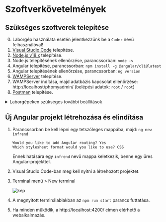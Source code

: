 # Szoftverkövetelmények

## Szükséges szoftverek telepítése
0. Laborgép használata esetén jelentkezzünk be a `Coder` nevű felhasználóval!
1. [Visual Studio Code](https://code.visualstudio.com/) telepítése.
2. [Node.js v18.x](https://nodejs.org/dist/latest-v18.x/node-v18.14.2-x64.msi) telepítése.
3. Node.js telepítésének ellenőrzése, parancssorban: `node -v`
4. Angular telepítése, parancssorban: `npm install -g @angular/cli@latest`
5. Angular telepítésének ellenőrzése, parancssorban: `ng version`
6. [WAMPServer](https://sourceforge.net/projects/wampserver/files/WampServer%203/WampServer%203.0.0/wampserver3.3.0_x64.exe/download) telepítése.
7. WAMPServer indítása, majd adatbázis kapcsolat ellenőrzése: http://localhost/phpmyadmin/ (belépési adatok: `root` / `root`)
8. [Postman](https://dl.pstmn.io/download/latest/win64) telepítése.

<details>
<summary>Laborgépeken szükséges további beállítások</summary>

Amennyiben a parancssorban a `node -v` és `ng --version` parancsokra hibaüzenetet kapunk, végezzük el a következő beállításokat. Ezek hatására a VSCode-ba integrált terminálban elérhetőek lesznek a szükséges parancsok.

1. A VSCode megnyitása után nyomjuk le a `Ctrl+Shift+P` billentyűkombinációt, az ablak tetején megjelenik az ún. „Command Palette”.
2. Gépeljük be az `open settings` keresőszót, majd válasszuk a „Preferences: Open Settings (JSON)” lehetőséget.
3. Az így megnyitott JSON dokumentum egy tetszőleges pontjára másoljuk be az alábbiakat, majd mentsük el a fájlt:
    ```json
    "terminal.integrated.shell.windows": "C:\\WINDOWS\\System32\\cmd.exe",
    "terminal.integrated.env.windows": {
        "PATH": "${env:APPDATA}\\npm;C:\\Program Files\\nodejs;${env:PATH}"
    },
    ```
4. Az ablak tetején látható „Terminal” menüben válasszuk a „New Terminal” lehetőséget, majd futtassuk az alábbi parancsot, ellenőrizve a beállítás sikerességét:
    ```
    ng --version
    ```
</details>

## Új Angular projekt létrehozása és elindítása
1. Parancssorban be kell lépni egy tetszőleges mappába, majd: `ng new infrend`
    ```
    Would you like to add Angular routing? Yes
    Which stylesheet format would you like to use? CSS
    ```
    Ennek hatására egy `infrend` nevű mappa keletkezik, benne egy üres Angular-projekttel.

2. Visual Studio Code-ban meg kell nyitni a létrehozott projektet.
3. Terminal menü > New terminal

    ![kép](https://user-images.githubusercontent.com/14952854/220696206-66b76fe4-1b76-40fd-878f-5f7aa84379d8.png)

5. A megnyitott terminálablakban az ``npm run start`` parancs futtatása.
6. Ha minden működik, a http://localhost:4200/ címen elérhető a webalkalmazás.
